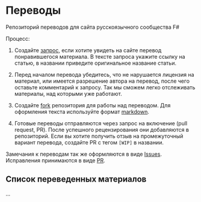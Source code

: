 # Переводы
Репозиторий переводов для сайта русскоязычного сообщества F#

Процесс:
1. Создайте [запрос](https://github.com/fsharplang-ru/requests-to-translates/issues/new),
если хотите увидеть на сайте перевод понравившегося материала. В тексте запроса
укажите ссылку на статью, в названии приведите оригинальное название статьи.

2. Перед началом перевода убедитесь, что не нарушается лицензия на материал, 
или имеется разрешение автора на перевод, после чего оставьте комментарий к запросу.
Так мы сможем легко отслеживать материалы, над которыми уже работают.

3. Создайте [fork](https://github.com/fsharplang-ru/requests-to-translates#fork-destination-box) репозитория для работы над переводом.
Для оформления текста используйте формат [markdown](https://help.github.com/categories/writing-on-github/).

3. Готовые переводы отправляются через запрос на включение (pull request, PR).
После успешного рецензирования они добавляются в репозиторий.
Если вы хотите получить отзыв на промежуточный вариант перевода, создайте PR с тегом `[WIP]` в названии.

Замечания к переводам так же оформляются в виде [Issues](https://github.com/fsharplang-ru/requests-to-translates/issues).
Исправления принимаются в виде [PR](https://github.com/fsharplang-ru/requests-to-translates/pulls).

## Список переведенных материалов

...
